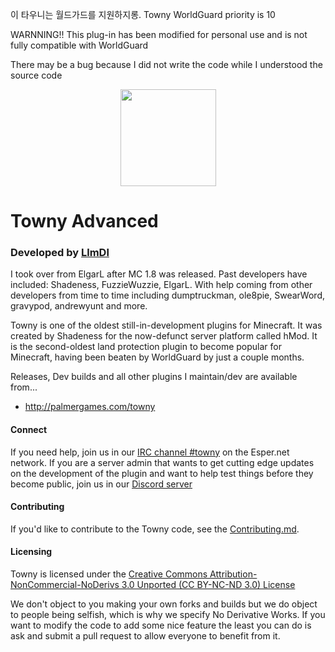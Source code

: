 이 타우니는 월드가드를 지원하지롱.
Towny WorldGuard priority is 10

WARNNING!! 
This plug-in has been modified for personal use and is not fully compatible with WorldGuard

There may be a bug because I did not write the code while I understood the source code
<p align="center">
<img src="http://towny.palmergames.com/wp-content/uploads/2013/01/townylogo.png" height="155" width="153">
</p>

# Towny Advanced
### Developed by [LlmDl](https://github.com/LlmDl)


I took over from ElgarL after MC 1.8 was released. Past developers have included: Shadeness, FuzzieWuzzie, ElgarL. 
With help coming from other developers from time to time including dumptruckman, ole8pie, SwearWord, gravypod, andrewyunt and more.

Towny is one of the oldest still-in-development plugins for Minecraft. It was created by Shadeness for the now-defunct server platform called hMod.
It is the second-oldest land protection plugin to become popular for Minecraft, having been beaten by WorldGuard by just a couple months.

Releases, Dev builds and all other plugins I maintain/dev are available from...

* http://palmergames.com/towny

#### Connect
If you need help, join us in our [IRC channel #towny](http://webchat.esper.net/?channels=towny) on the Esper.net network.
If you are a server admin that wants to get cutting edge updates on the development of the plugin and want to help test things before they become public,
join us in our [Discord server]( https://discord.gg/gnpVs5m )

#### Contributing
If you'd like to contribute to the Towny code, see the [Contributing.md](https://github.com/LlmDl/Towny/blob/master/.github/CONTRIBUTING.MD).

#### Licensing

Towny is licensed under the [Creative Commons Attribution-NonCommercial-NoDerivs 3.0 Unported (CC BY-NC-ND 3.0) License ](http://creativecommons.org/licenses/by-nc-nd/3.0/)

We don't object to you making your own forks and builds but we do object to people being selfish, which is why we specify No Derivative Works.
If you want to modify the code to add some nice feature the least you can do is ask and submit a pull request to allow everyone to benefit from it.
